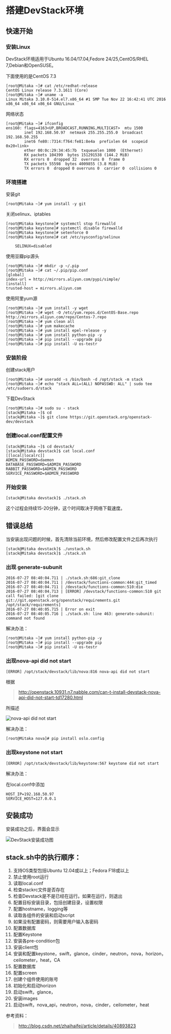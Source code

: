 # 搭建DevStack环境

## 快速开始

### 安装Linux

DevStack环境适用于Ubuntu 16.04/17.04,Fedore 24/25,CentOS/RHEL 7,Debian和OpenSUSE。

下面使用的是CentOS 7.3

``` shell
[root@Mitaka ~]# cat /etc/redhat-release 
CentOS Linux release 7.3.1611 (Core) 
[root@Mitaka ~]# uname -a 
Linux Mitaka 3.10.0-514.el7.x86_64 #1 SMP Tue Nov 22 16:42:41 UTC 2016 x86_64 x86_64 x86_64 GNU/Linux
```

网络状态

``` shell
[root@Mitaka ~]# ifconfig 
ens160: flags=4163<UP,BROADCAST,RUNNING,MULTICAST>  mtu 1500
        inet 192.168.50.97  netmask 255.255.255.0  broadcast 192.168.50.255
        inet6 fe80::7314:f764:fe81:8e4a  prefixlen 64  scopeid 0x20<link>
        ether 00:0c:29:34:45:7b  txqueuelen 1000  (Ethernet)
        RX packets 104399  bytes 151291538 (144.2 MiB)
        RX errors 0  dropped 32  overruns 0  frame 0
        TX packets 55598  bytes 4009855 (3.8 MiB)
        TX errors 0  dropped 0 overruns 0  carrier 0  collisions 0
```

### 环境搭建

安装git

``` shell
[root@Mitaka ~]# yum install -y git 
```

关闭selinux、iptables

``` shell
[root@Mitaka keystone]# systemctl stop firewalld 
[root@Mitaka keystone]# systemctl disable firewalld
[root@Mitaka keystone]# setenforce 0 
[root@Mitaka keystone]# cat /etc/sysconfig/selinux 

	SELINUX=disabled
```

使用豆瓣pip源头

``` shell
[root@Mitaka ~]# mkdir -p ~/.pip
[root@Mitaka ~]# cat ~/.pip/pip.conf 
[global]
index-url = http://mirrors.aliyun.com/pypi/simple/  
[install] 
trusted-host = mirrors.aliyun.com
```

使用阿里yum源

``` shell
[root@Mitaka ~]# yum install -y wget 
[root@Mitaka ~]# wget -O /etc/yum.repos.d/CentOS-Base.repo http://mirrors.aliyun.com/repo/Centos-7.repo
[root@Mitaka ~]# yum clean all 
[root@Mitaka ~]# yum makecache 
[root@Mitaka ~]# yum install epel-release -y
[root@Mitaka ~]# yum install python-pip -y
[root@Mitaka ~]# pip install --upgrade pip
[root@Mitaka ~]# pip install -U os-testr
```

### 安装阶段

创建stack用户

```shell
[root@Mitaka ~]# useradd -s /bin/bash -d /opt/stack -m stack
[root@Mitaka ~]# echo "stack ALL=(ALL) NOPASSWD: ALL" | sudo tee /etc/sudoers.d/stack
```

下载DevStack

``` shell
[root@Mitaka ~]# sudo su - stack
[stack@Mitaka ~]$ cd
[stack@Mitaka ~]$ git clone https://git.openstack.org/openstack-dev/devstack
```

### 创建local.conf配置文件

``` shell
[stack@Mitaka ~]$ cd devstack/
[stack@Mitaka devstack]$ cat local.conf 
[[local|localrc]]
ADMIN_PASSWORD=daemon
DATABASE_PASSWORD=$ADMIN_PASSWORD
RABBIT_PASSWORD=$ADMIN_PASSWORD
SERVICE_PASSWORD=$ADMIN_PASSWORD
```

### 开始安装

``` shell
[stack@Mitaka devstack]$ ./stack.sh 
```

这个过程会持续15-20分钟，这个时间取决于网络下载速度。



## 错误总结

当安装出现问题的时候，首先清除当前环境，然后修改配置文件之后再次执行

```
[stack@Mitaka devstack]$ ./unstack.sh 
[stack@Mitaka devstack]$ ./stack.sh 
```

### 出现 generate-subunit

``` shell
2016-07-27 08:40:04.711 | ./stack.sh:686:git_clone
2016-07-27 08:40:04.711 | /devstack/functions-common:444:git_timed
2016-07-27 08:40:04.711 | /devstack/functions-common:510:die
2016-07-27 08:40:04.713 | [ERROR] /devstack/functions-common:510 git call failed: [git clone git://git.openstack.org/openstack/requirements.git /opt/stack/requirements]
2016-07-27 08:40:05.715 | Error on exit
2016-07-27 08:40:05.716 | ./stack.sh: line 463: generate-subunit: command not found
```

解决办法：

``` shell
[root@Mitaka ~]# yum install python-pip -y
[root@Mitaka ~]# pip install --upgrade pip
[root@Mitaka ~]# pip install -U os-testr
```

### 出现nova-api did not start

``` shell
[ERROR] /opt/stack/devstack/lib/nova:816 nova-api did not start
```

根据

> http://openstack.10931.n7.nabble.com/can-t-install-devstack-nova-api-did-not-start-td17280.html  

所描述

![nova-api did not start](https://cl.ly/3R1U1o191m30/Image%202017-09-01%20at%205.27.37%20PM.png)

解决办法：

``` shell
[root@Mitaka nova]# pip install oslo.config
```

### 出现keystone not start 

``` shell
[ERROR] /opt/stack/devstack/lib/keystone:567 keystone did not start
```

解决办法：

在local.conf中添加

``` shell
HOST_IP=192.168.50.97
SERVICE_HOST=127.0.0.1
```

## 安装成功

安装成功之后，界面会显示

![DevStack安装成功图](https://cl.ly/17303l261C2E/Image%202017-09-03%20at%207.44.23%20PM.png)

## stack.sh中的执行顺序：

1. 支持OS类型包括Ubuntu 12.04或以上；Fedora F18或以上
2. 禁止使用root运行
3. 读取local.conf
4. 检查stackrc文件是否存在
5. 检查Devstack是不是已经在运行。如果在运行，则退出
6. 配置目标安装目录，包括创建目录，设置权限
7. 配置hostname，logging等
8. 读取各组件的安装和启动script
9. 如果没有配置密码，则需要用户输入各密码
10. 配置数据库
11. 配置Keystone
12. 安装各pre-condition包
13. 安装client包
14. 安装和配置keystone，swift，glance，cinder，neutron，nova，horizon，ceilometer，heat，CA
15. 配置数据库
16. 配置screen
17. 创建个组件使用的账号
18. 初始化和启动horizon
19. 启动swift，glance，
20. 安装images
21. 启动swift，nova_api，neutron，nova，cinder，ceilometer，heat



参考资料：

> http://blog.csdn.net/zhaihaifei/article/details/40893823

